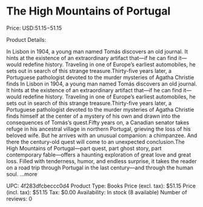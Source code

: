 # The High Mountains of Portugal

Price: USD:$51.15-$51.15

Product Details:

In Lisbon in 1904, a young man named Tomás discovers an old journal. It hints at the existence of an extraordinary artifact that—if he can find it—would redefine history. Traveling in one of Europe’s earliest automobiles, he sets out in search of this strange treasure.Thirty-five years later, a Portuguese pathologist devoted to the murder mysteries of Agatha Christie finds In Lisbon in 1904, a young man named Tomás discovers an old journal. It hints at the existence of an extraordinary artifact that—if he can find it—would redefine history. Traveling in one of Europe’s earliest automobiles, he sets out in search of this strange treasure.Thirty-five years later, a Portuguese pathologist devoted to the murder mysteries of Agatha Christie finds himself at the center of a mystery of his own and drawn into the consequences of Tomás’s quest.Fifty years on, a Canadian senator takes refuge in his ancestral village in northern Portugal, grieving the loss of his beloved wife. But he arrives with an unusual companion: a chimpanzee. And there the century-old quest will come to an unexpected conclusion.The High Mountains of Portugal—part quest, part ghost story, part contemporary fable—offers a haunting exploration of great love and great loss. Filled with tenderness, humor, and endless surprise, it takes the reader on a road trip through Portugal in the last century—and through the human soul. ...more

UPC: 4f283dfcbeccc0d4
Product Type: Books
Price (excl. tax): $51.15
Price (incl. tax): $51.15
Tax: $0.00
Availability: In stock (8 available)
Number of reviews: 0